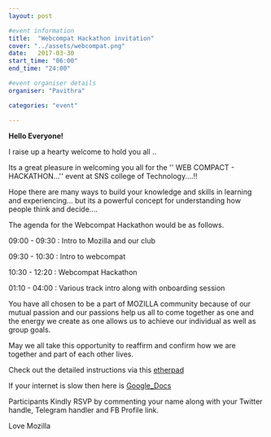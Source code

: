 ```yaml
---
layout: post

#event information
title:  "Webcompat Hackathon invitation"
cover: "../assets/webcompat.png"
date:   2017-03-30
start_time: "06:00"
end_time: "24:00"

#event organiser details
organiser: "Pavithra"

categories: "event"

---
```


**Hello Everyone!**

I raise up a hearty welcome to hold you all .. 

Its a great pleasure in welcoming you all for the '' WEB COMPACT - HACKATHON...''  event at SNS college of Technology....!!

Hope there are many ways to build your knowledge and skills in learning and experiencing... but its a powerful concept for understanding how people think and decide....

<p>The agenda for the Webcompat Hackathon would be as follows.</p>
<p>09:00 - 09:30 : Intro to Mozilla and our club</p> 
<p>09:30 - 10:30 : Intro to webcompat</p>
<p>10:30 - 12:20 : Webcompat Hackathon</p>
<p>01:10 - 04:00 : Various track intro along with onboarding session</p>

You have all chosen to be a part of MOZILLA  community because of our mutual passion and our passions help us all to come together as one and the energy we create as one allows us to achieve our individual as well as group goals.

May we all take this opportunity to reaffirm and confirm how we are together and part of each other lives.

 Check out the detailed instructions via this [etherpad](https://public.etherpad-mozilla.org/p/SNSCT_Webcompat_Hackathon_2017-03-30)
 
 If your internet is slow then here is [Google_Docs](https://docs.google.com/document/d/1HYo7J4GnUjgFE-qs0A0IB1NQmuwMQ_Q5Y-Kk5_0F6fQ/edit?usp=sharing)

Participants Kindly RSVP by commenting your name along with your Twitter handle, Telegram handler and FB Profile link.

Love Mozilla
